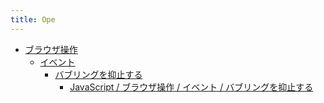 ```yaml
---
title: Ope
---
```



- [ブラウザ操作](/n/n/PGM/JavaScript/Ope/ブラウザ操作/index.md)
    - [イベント](/n/n/PGM/JavaScript/Ope/ブラウザ操作/イベント/index.md)
        - [バブリングを抑止する](/n/n/PGM/JavaScript/Ope/ブラウザ操作/イベント/バブリングを抑止する/index.md)
            - [JavaScript / ブラウザ操作 / イベント / バブリングを抑止する](/d/2009/02/07/JavaScript_でバブリングを抑止する.md)




